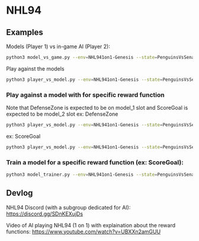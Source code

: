 # NHL94


## Examples

Models (Player 1) vs in-game AI (Player 2):
```bash
python3 model_vs_game.py --env=NHL941on1-Genesis --state=PenguinsVsSenators --model_1=./models/DefenseZone --model_2=../models/ScoreGoal --nn=MlpPolicy --rf=General_1P
```
Play against the models
```bash
python3 player_vs_model.py --env=NHL941on1-Genesis --state=PenguinsVsSenators.2P --model_1=./models/DefenseZone --model_2=../models/ScoreGoal --nn=MlpPolicy --rf=General_1P --num_players=2
```

### Play against a model with for specific reward function
Note that DefenseZone is expected to be on model_1 slot and ScoreGoal is expected to be model_2 slot
ex: DefenseZone
```bash
python3 player_vs_model.py --env=NHL941on1-Genesis --state=PenguinsVsSenators.lostpuck.2P --nn=MlpPolicy --num_players=2 --rf="DefenseZone_1P" --model_1=../models/DefenseZone
```
ex: ScoreGoal
```bash
python3 player_vs_model.py --env=NHL941on1-Genesis --state=PenguinsVsSenators.frontnet.2P --nn=MlpPolicy --num_players=2 --rf="ScoreGoal_1P" --model_2=../models/ScoreGoal
```


### Train a model for a specific reward function (ex: ScoreGoal):
```bash
python3 model_trainer.py --env=NHL941on1-Genesis --state=PenguinsVsSenators.FrontOfNet --num_env=12 --num_timesteps=100_000_000 --nn=MlpPolicy --play --num_players=1 --rf="ScoreGoal_1P" --hyperparams=../hyperparams/nhl94.json
```

## Devlog

NHL94 Discord (with a subgroup dedicated for AI):
https://discord.gg/SDnKEXujDs

Video of AI playing NHL94 (1 on 1) with explaination about the reward functions:
https://www.youtube.com/watch?v=UBXXn2amGUU
